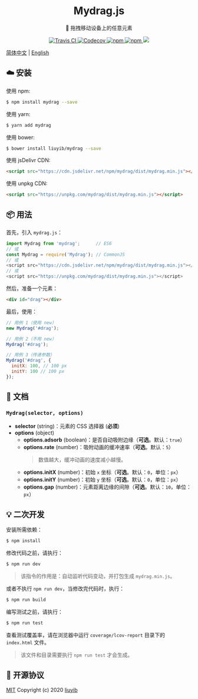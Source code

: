 <h1 align="center">Mydrag.js</h1>

<p align="center">🐾 拖拽移动设备上的任意元素</p>

<p align="center">
  <a href="https://travis-ci.com/github/liuyib/mydrag" target="_blank" rel="noopener noreferrer">
    <img alt="Travis CI" src="https://img.shields.io/travis/com/liuyib/mydrag">
  </a>
  <a href="https://codecov.io/gh/liuyib/mydrag" target="_blank" rel="noopener noreferrer">
    <img alt="Codecov" src="https://img.shields.io/codecov/c/github/liuyib/mydrag">
  </a>
  <a href="https://www.npmjs.com/package/mydrag" target="_blank" rel="noopener noreferrer">
    <img alt="npm" src="https://img.shields.io/npm/dt/mydrag">
  </a>
  <a href="https://www.npmjs.com/package/mydrag" target="_blank" rel="noopener noreferrer">
    <img alt="npm" src="https://img.shields.io/npm/v/mydrag">
  </a>
  <a href="https://github.com/liuyib/mydrag/blob/master/LICENSE" target="_blank" rel="noopener noreferrer">
    <img src="https://img.shields.io/github/license/liuyib/mydrag" />
  </a>
</p>

[简体中文](https://github.com/liuyib/mydrag/blob/master/README.md) | [English](https://github.com/liuyib/mydrag/blob/master/README_en-US.md)

## :cloud: 安装

使用 npm:

```bash
$ npm install mydrag --save
```

使用 yarn:

```bash
$ yarn add mydrag
```

使用 bower:

```bash
$ bower install liuyib/mydrag --save
```

使用 jsDelivr CDN:

```html
<script src="https://cdn.jsdelivr.net/npm/mydrag/dist/mydrag.min.js"></script>
```

使用 unpkg CDN:

```html
<script src="https://unpkg.com/mydrag/dist/mydrag.min.js"></script>
```

## :package: 用法

首先，引入 `mydrag.js`：

```js
import Mydrag from 'mydrag';      // ES6
// 或
const Mydrag = require('Mydrag'); // CommonJS
// 或
<script src="https://cdn.jsdelivr.net/npm/mydrag/dist/mydrag.min.js"></script>
// 或
<script src="https://unpkg.com/mydrag/dist/mydrag.min.js"></script>
```

然后，准备一个元素：

```html
<div id="drag"></div>
```

最后，使用：

```js
// 用例 1（使用 new）
new Mydrag('#drag');

// 用例 2（不用 new）
Mydrag('#drag');

// 用例 3（传递参数）
Mydrag('#drag', {
  initX: 100, // 100 px
  initY: 100 // 100 px
});
```

## :memo: 文档

### `Mydrag(selector, options)`

- **selector** (string)：元素的 CSS 选择器 (**必须**)
- **options** (object)
  - **options.adsorb** (boolean)：是否自动吸附边缘（**可选**。默认：`true`）
  - **options.rate** (number)：吸附动画的缓冲速率（**可选**。默认：`5`）
    > 数值越大，缓冲动画的速度减小越慢。
  - **options.initX** (number)：初始 `x` 坐标（**可选**。默认：`0`，单位：`px`）
  - **options.initY** (number)：初始 `y` 坐标（**可选**。默认：`0`，单位：`px`）
  - **options.gap** (number)：元素距离边缘的间隙（**可选**。默认：`10`，单位：`px`）

## :bulb: 二次开发

安装所需依赖：

```bash
$ npm install
```

修改代码之前，请执行：

```bash
$ npm run dev
```

> 该指令的作用是：自动监听代码变动，并打包生成 `mydrag.min.js`。

或者不执行 `npm run dev`，当修改完代码时，执行：

```bash
$ npm run build
```

编写测试之前，请执行：

```bash
$ npm run test
```

查看测试覆盖率，请在浏览器中运行 `coverage/lcov-report` 目录下的 `index.html` 文件。

> 该文件和目录需要执行 `npm run test` 才会生成。

## :handshake: 开源协议

[MIT](https://github.com/liuyib/mydrag/blob/master/LICENSE) Copyright (c) 2020 [liuyib](https://github.com/liuyib/)
